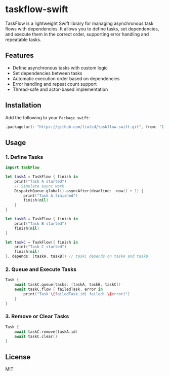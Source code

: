 # taskflow-swift

TaskFlow is a lightweight Swift library for managing asynchronous task flows with dependencies. It allows you to define tasks, set dependencies, and execute them in the correct order, supporting error handling and repeatable tasks.

## Features

- Define asynchronous tasks with custom logic
- Set dependencies between tasks
- Automatic execution order based on dependencies
- Error handling and repeat count support
- Thread-safe and actor-based implementation

## Installation

Add the following to your `Package.swift`:

```swift
.package(url: "https://github.com/liulcd/taskflow-swift.git", from: "1.0.0")
```

## Usage

### 1. Define Tasks

```swift
import TaskFlow

let taskA = TaskFlow { finish in
	print("Task A started")
	// Simulate async work
	DispatchQueue.global().asyncAfter(deadline: .now() + 1) {
		print("Task A finished")
		finish(nil)
	}
}

let taskB = TaskFlow { finish in
	print("Task B started")
	finish(nil)
}

let taskC = TaskFlow({ finish in
	print("Task C started")
	finish(nil)
}, depends: [taskA, taskB]) // taskC depends on taskA and taskB
```

### 2. Queue and Execute Tasks

```swift
Task {
	await taskC.queue(tasks: [taskA, taskB, taskC])
	await taskC.flow { failedTask, error in
		print("Task \(failedTask.id) failed: \(error)")
	}
}
```

### 3. Remove or Clear Tasks

```swift
Task {
	await taskC.remove(taskA.id)
	await taskC.clear()
}
```

## License

MIT
